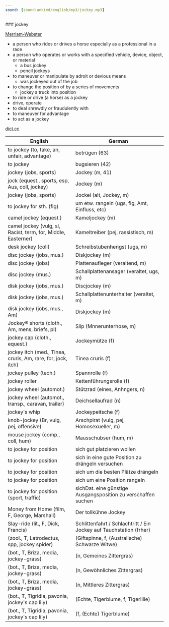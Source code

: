 ```yaml
---
sound: [sound:ankimd/english/mp3/jockey.mp3]
---
```


\### jockey

[Merriam-Webster](https://www.merriam-webster.com/dictionary/jockey)

- a person who rides or drives a horse especially as a professional in a race
- a person who operates or works with a specified vehicle, device, object, or material
    - a bus jockey
    - pencil jockeys
- to maneuver or manipulate by adroit or devious means
    - was jockeyed out of the job
- to change the position of by a series of movements
    - jockey a truck into position
- to ride or drive (a horse) as a jockey
- drive, operate
- to deal shrewdly or fraudulently with
- to maneuver for advantage
- to act as a jockey

[dict.cc](https://www.dict.cc/jockey)

| English        | German       |
| -------------- | ------------ |
| to jockey (to, take, an, unfair, advantage) | betrügen (63) |
| to jockey | bugsieren (42) |
| jockey (jobs, sports) | Jockey (m, 41) |
| jock (equest., sports, esp, Aus, coll, jockey) | Jockey (m) |
| jockey (jobs, sports) | Jockei (alt, Jockey, m) |
| to jockey for sth. (fig) | um etw. rangeln (ugs, fig, Amt, Einfluss, etc) |
| camel jockey (equest.) | Kameljockey (m) |
| camel jockey (vulg, sl, Racist, term, for, Middle, Easterner) | Kameltreiber (pej, rassistisch, m) |
| desk jockey (coll) | Schreibstubenhengst (ugs, m) |
| disc jockey <DJ> (jobs, mus.) | Diskjockey <DJ> (m) |
| disc jockey <DJ> (jobs) | Plattenaufleger (veraltend, m) |
| disc jockey <DJ> (mus.) | Schallplattenansager (veraltet, ugs, m) |
| disk jockey <DJ> (jobs, mus.) | Discjockey <DJ> (m) |
| disk jockey <DJ> (jobs, mus.) | Schallplattenunterhalter <SPU> (veraltet, m) |
| disk jockey <DJ> (jobs, mus., Am) | Diskjockey <DJ> (m) |
| Jockey® shorts (cloth., Am, mens, briefs, pl) | Slip (Mnnerunterhose, m) |
| jockey cap (cloth., equest.) | Jockeymütze (f) |
| jockey itch (med., Tinea, cruris, Am, rare, for, jock, itch) | Tinea cruris (f) |
| jockey pulley (tech.) | Spannrolle (f) |
| jockey roller | Kettenführungsrolle (f) |
| jockey wheel (automot.) | Stützrad (eines, Anhngers, n) |
| jockey wheel (automot., transp., caravan, trailer) | Deichsellaufrad (n) |
| jockey's whip | Jockeypeitsche (f) |
| knob-jockey (Br, vulg, pej, offensive) | Arschpirat (vulg, pej, Homosexueller, m) |
| mouse jockey (comp., coll, hum) | Mausschubser (hum, m) |
| to jockey for position | sich gut platzieren wollen |
| to jockey for position | sich in eine gute Position zu drängeln versuchen |
| to jockey for position | sich um die besten Plätze drängeln |
| to jockey for position | sich um eine Position rangeln |
| to jockey for position (sport, traffic) | sichDat. eine günstige Ausgangsposition zu verschaffen suchen |
| Money from Home (film, F, George, Marshall) | Der tollkühne Jockey |
| Slay-ride (lit., F, Dick, Francis) | Schlittenfahrt / Schlachtritt / Ein Jockey auf Tauchstation (frher) |
|  (zool., T, Latrodectus, spp, jockey spider) |  (Giftspinne, f, (Australische) Schwarze Witwe) |
|  (bot., T, Briza, media, jockey-grass) |  (n, Gemeines Zittergras) |
|  (bot., T, Briza, media, jockey-grass) |  (n, Gewöhnliches Zittergras) |
|  (bot., T, Briza, media, jockey-grass) |  (n, Mittleres Zittergras) |
|  (bot., T, Tigridia, pavonia, jockey's cap lily) |  (Echte, Tigerblume, f, Tigerlilie) |
|  (bot., T, Tigridia, pavonia, jockey's cap lily) |  (f, (Echte) Tigerblume) |
